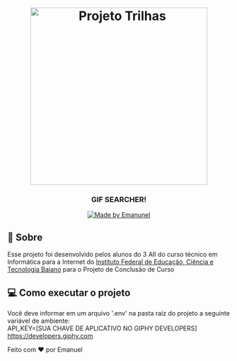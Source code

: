 
<h1 align="center">
    <img alt="Projeto Trilhas" src="https://developers.giphy.com/branch/master/static/header-logo-0fec0225d189bc0eae27dac3e3770582.gif" width="400px" />
</h1>

<h3 align="center">
  GIF SEARCHER!
</h3>

<p align="center">

  <a href="">
    <img alt="Made by Emanunel" src="https://img.shields.io/badge/made%20by-Emanunel-%2FBB86">
  </a>

</p>


## :calendar: Sobre

Esse projeto foi desenvolvido pelos alunos do 3 AII do curso técnico em Informática para a Internet do [Instituto Federal de Educação, Ciência e Tecnologia  Baiano](https://ifbaiano.edu.br) para o Projeto de Conclusão de Curso


## :computer: Como executar o projeto
Você deve informar em um arquivo '.env' na pasta raiz do projeto a seguinte variável de ambiente:
</br>
API_KEY=[SUA CHAVE DE APLICATIVO NO GIPHY DEVELOPERS]
</br>
https://developers.giphy.com

Feito com :heart: por  Emanuel<br>
